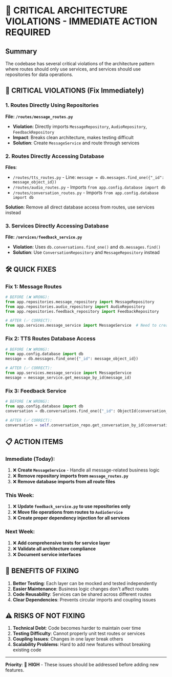 # 🚨 CRITICAL ARCHITECTURE VIOLATIONS - IMMEDIATE ACTION REQUIRED

## Summary
The codebase has several critical violations of the architecture pattern where routes should only use services, and services should use repositories for data operations.

## 🔴 CRITICAL VIOLATIONS (Fix Immediately)

### 1. Routes Directly Using Repositories
**File: `/routes/message_routes.py`**
- **Violation**: Directly imports `MessageRepository`, `AudioRepository`, `FeedbackRepository`
- **Impact**: Breaks clean architecture, makes testing difficult
- **Solution**: Create `MessageService` and route through services

### 2. Routes Directly Accessing Database
**Files**: 
- `/routes/tts_routes.py` - Line: `message = db.messages.find_one({"_id": message_object_id})`
- `/routes/audio_routes.py` - Imports `from app.config.database import db`
- `/routes/conversation_routes.py` - Imports `from app.config.database import db`

**Solution**: Remove all direct database access from routes, use services instead

### 3. Services Directly Accessing Database
**File: `/services/feedback_service.py`**
- **Violation**: Uses `db.conversations.find_one()` and `db.messages.find()`
- **Solution**: Use `ConversationRepository` and `MessageRepository` instead

## 🛠️ QUICK FIXES

### Fix 1: Message Routes
```python
# BEFORE (❌ WRONG):
from app.repositories.message_repository import MessageRepository
from app.repositories.audio_repository import AudioRepository
from app.repositories.feedback_repository import FeedbackRepository

# AFTER (✅ CORRECT):
from app.services.message_service import MessageService  # Need to create this
```

### Fix 2: TTS Routes Database Access
```python
# BEFORE (❌ WRONG):
from app.config.database import db
message = db.messages.find_one({"_id": message_object_id})

# AFTER (✅ CORRECT):
from app.services.message_service import MessageService
message = message_service.get_message_by_id(message_id)
```

### Fix 3: Feedback Service
```python
# BEFORE (❌ WRONG):
from app.config.database import db
conversation = db.conversations.find_one({"_id": ObjectId(conversation_id)})

# AFTER (✅ CORRECT):
conversation = self.conversation_repo.get_conversation_by_id(conversation_id)
```

## 📋 ACTION ITEMS

### Immediate (Today):
1. ❌ **Create `MessageService`** - Handle all message-related business logic
2. ❌ **Remove repository imports from `message_routes.py`**
3. ❌ **Remove database imports from all route files**

### This Week:
1. ❌ **Update `feedback_service.py` to use repositories only**
2. ❌ **Move file operations from routes to `AudioService`**
3. ❌ **Create proper dependency injection for all services**

### Next Week:
1. ❌ **Add comprehensive tests for service layer**
2. ❌ **Validate all architecture compliance**
3. ❌ **Document service interfaces**

## 🎯 BENEFITS OF FIXING

1. **Better Testing**: Each layer can be mocked and tested independently
2. **Easier Maintenance**: Business logic changes don't affect routes
3. **Code Reusability**: Services can be shared across different routes
4. **Clear Dependencies**: Prevents circular imports and coupling issues

## ⚠️ RISKS OF NOT FIXING

1. **Technical Debt**: Code becomes harder to maintain over time
2. **Testing Difficulty**: Cannot properly unit test routes or services
3. **Coupling Issues**: Changes in one layer break others
4. **Scalability Problems**: Hard to add new features without breaking existing code

---

**Priority**: 🚨 **HIGH** - These issues should be addressed before adding new features.